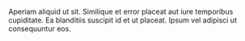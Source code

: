 Aperiam aliquid ut sit.
Similique et error placeat aut iure temporibus cupiditate.
Ea blanditiis suscipit id et ut placeat.
Ipsum vel adipisci ut consequuntur eos.